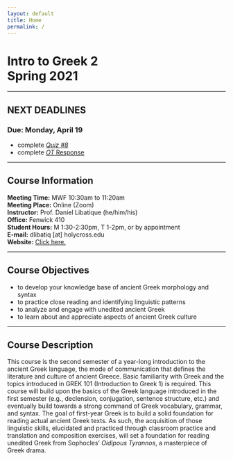 ```yaml
---
layout: default
title: Home
permalink: /
---
```


# Intro to Greek 2<br>Spring 2021

***

## NEXT DEADLINES

### Due: Monday, April 19
* complete [*Quiz #8*](https://hc.instructure.com/courses/3462/assignments/30886)
* complete [*OT* Response](https://hc.instructure.com/courses/3462/assignments/28241)

***

## Course Information

**Meeting Time:** MWF 10:30am to 11:20am  
**Meeting Place:**  Online (Zoom)  
**Instructor:** Prof. Daniel Libatique (he/him/his)  
**Office:** Fenwick 410  
**Student Hours:** M 1:30-2:30pm, T 1-2pm, or by appointment  
**E-mail:** dlibatiq [at] holycross.edu  
**Website:** [Click here.](https://libatique.info)

***

## Course Objectives

* to develop your knowledge base of ancient Greek morphology and syntax
* to practice close reading and identifying linguistic patterns
* to analyze and engage with unedited ancient Greek
* to learn about and appreciate aspects of ancient Greek culture

***

## Course Description

This course is the second semester of a year-long introduction to the ancient Greek language, the mode of communication that defines the literature and culture of ancient Greece. Basic familiarity with Greek and the topics introduced in GREK 101 (Introduction to Greek 1) is required. This course will build upon the basics of the Greek language introduced in the first semester (e.g., declension, conjugation, sentence structure, etc.) and eventually build towards a strong command of Greek vocabulary, grammar, and syntax. The goal of first-year Greek is to build a solid foundation for reading actual ancient Greek texts. As such, the acquisition of those linguistic skills, elucidated and practiced through classroom practice and translation and composition exercises, will set a foundation for reading unedited Greek from Sophocles’ *Oidipous Tyrannos*, a masterpiece of Greek drama.
